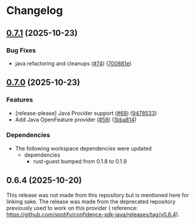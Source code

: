 # Changelog

## [0.7.1](https://github.com/spotify/confidence-resolver-rust/compare/openfeature-provider-java-v0.7.0...openfeature-provider-java-v0.7.1) (2025-10-23)


### Bug Fixes

* java refactoring and cleanups ([#74](https://github.com/spotify/confidence-resolver-rust/issues/74)) ([700881e](https://github.com/spotify/confidence-resolver-rust/commit/700881ef9605e950607a40984664decf33dc8643))

## [0.7.0](https://github.com/spotify/confidence-resolver-rust/compare/openfeature-provider-java-v0.6.4...openfeature-provider-java-v0.7.0) (2025-10-23)


### Features

* [release-please] Java Provider support ([#68](https://github.com/spotify/confidence-resolver-rust/issues/68)) ([9478533](https://github.com/spotify/confidence-resolver-rust/commit/9478533960bf02e86d4ed1aab7ac1edd5034c3fb))
* Add Java OpenFeature provider ([#58](https://github.com/spotify/confidence-resolver-rust/issues/58)) ([1bba814](https://github.com/spotify/confidence-resolver-rust/commit/1bba8145be547bce4f704585feef5f41d8dbc8bd))


### Dependencies

* The following workspace dependencies were updated
  * dependencies
    * rust-guest bumped from 0.1.8 to 0.1.9

## 0.6.4 (2025-10-20)

This release was not made from this repository but is mentioned here for linking sake. The release was made from the deprecated repository previously used to work on this provider ( reference: https://github.com/spotify/confidence-sdk-java/releases/tag/v0.6.4).
